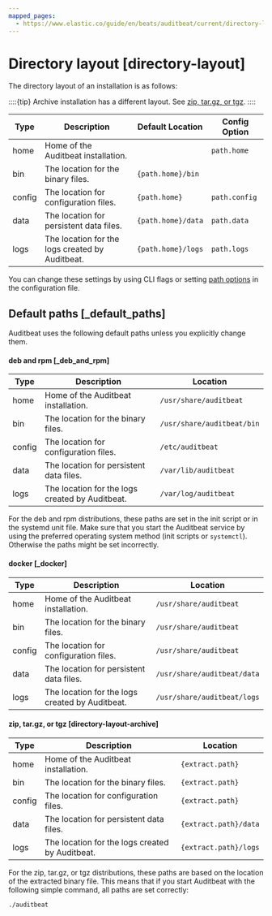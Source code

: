 ```yaml
---
mapped_pages:
  - https://www.elastic.co/guide/en/beats/auditbeat/current/directory-layout.html
---
```


# Directory layout [directory-layout]

The directory layout of an installation is as follows:

::::{tip}
Archive installation has a different layout. See [zip, tar.gz, or tgz](#directory-layout-archive).
::::


| Type | Description | Default Location | Config Option |
| --- | --- | --- | --- |
| home | Home of the Auditbeat installation. |  | `path.home` |
| bin | The location for the binary files. | `{path.home}/bin` |  |
| config | The location for configuration files. | `{path.home}` | `path.config` |
| data | The location for persistent data files. | `{path.home}/data` | `path.data` |
| logs | The location for the logs created by Auditbeat. | `{path.home}/logs` | `path.logs` |

You can change these settings by using CLI flags or setting [path options](/reference/auditbeat/configuration-path.md) in the configuration file.

## Default paths [_default_paths]

Auditbeat uses the following default paths unless you explicitly change them.


#### deb and rpm [_deb_and_rpm]

| Type | Description | Location |
| --- | --- | --- |
| home | Home of the Auditbeat installation. | `/usr/share/auditbeat` |
| bin | The location for the binary files. | `/usr/share/auditbeat/bin` |
| config | The location for configuration files. | `/etc/auditbeat` |
| data | The location for persistent data files. | `/var/lib/auditbeat` |
| logs | The location for the logs created by Auditbeat. | `/var/log/auditbeat` |

For the deb and rpm distributions, these paths are set in the init script or in the systemd unit file.  Make sure that you start the Auditbeat service by using the preferred operating system method (init scripts or `systemctl`). Otherwise the paths might be set incorrectly.


#### docker [_docker]

| Type | Description | Location |
| --- | --- | --- |
| home | Home of the Auditbeat installation. | `/usr/share/auditbeat` |
| bin | The location for the binary files. | `/usr/share/auditbeat` |
| config | The location for configuration files. | `/usr/share/auditbeat` |
| data | The location for persistent data files. | `/usr/share/auditbeat/data` |
| logs | The location for the logs created by Auditbeat. | `/usr/share/auditbeat/logs` |


#### zip, tar.gz, or tgz [directory-layout-archive]

| Type | Description | Location |
| --- | --- | --- |
| home | Home of the Auditbeat installation. | `{extract.path}` |
| bin | The location for the binary files. | `{extract.path}` |
| config | The location for configuration files. | `{extract.path}` |
| data | The location for persistent data files. | `{extract.path}/data` |
| logs | The location for the logs created by Auditbeat. | `{extract.path}/logs` |

For the zip, tar.gz, or tgz distributions, these paths are based on the location of the extracted binary file. This means that if you start Auditbeat with the following simple command, all paths are set correctly:

```sh
./auditbeat
```


